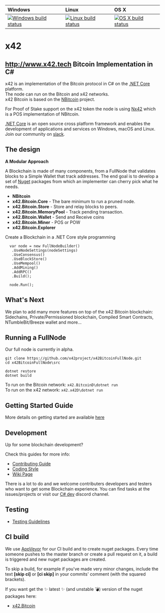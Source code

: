 | Windows | Linux | OS X
| :---- | :------ | :---- |
[![Windows build status][1]][2] | [![Linux build status][3]][4] | [![OS X build status][5]][6] | 

[1]: https://ci.appveyor.com/api/projects/status/p2yp15nc1w0a3r93/branch/master?svg=true
[2]: https://ci.appveyor.com/project/x42/X42-FullNode
[3]: https://travis-ci.org/x42project/X42-FullNode.svg?branch=master
[4]: https://travis-ci.org/x42project/X42-FullNode
[5]: https://travis-ci.org/x42project/X42-FullNode.svg?branch=master
[6]: https://travis-ci.org/x42project/X42-FullNode


x42
===============

http://www.x42.tech
Bitcoin Implementation in C#
----------------------------

x42 is an implementation of the Bitcoin protocol in C# on the [.NET Core](https://dotnet.github.io/) platform.  
The node can run on the Bitcoin and x42 networks.  
x42 Bitcoin is based on the [NBitcoin](https://github.com/MetacoSA/NBitcoin) project.  

For Proof of Stake support on the x42 token the node is using [Nx42](https://github.com/x42project/Nx42) which is a POS implementation of NBitcoin.  

[.NET Core](https://dotnet.github.io/) is an open source cross platform framework and enables the development of applications and services on Windows, macOS and Linux.  
Join our community on [slack](https://x42platform.slack.com).  

The design
----------

**A Modular Approach**

A Blockchain is made of many components, from a FullNode that validates blocks to a Simple Wallet that track addresses.
The end goal is to develop a set of [Nuget](https://en.wikipedia.org/wiki/NuGet) packages from which an implementer can cherry pick what he needs.

* **NBitcoin**
* **x42.Bitcoin.Core**  - The bare minimum to run a pruned node.
* **x42.Bitcoin.Store** - Store and relay blocks to peers.
* **x42.Bitcoin.MemoryPool** - Track pending transaction.
* **x42.Bitcoin.Wallet** - Send and Receive coins
* **x42.Bitcoin.Miner** - POS or POW
* **x42.Bitcoin.Explorer**


Create a Blockchain in a .NET Core style programming
```
  var node = new FullNodeBuilder()
   .UseNodeSettings(nodeSettings)
   .UseConsensus()
   .UseBlockStore()
   .UseMempool()
   .AddMining()
   .AddRPC()
   .Build();

  node.Run();
```

What's Next
----------

We plan to add many more features on top of the x42 Bitcoin blockchain:
Sidechains, Private/Permissioned blockchain, Compiled Smart Contracts, NTumbleBit/Breeze wallet and more...

Running a FullNode
------------------

Our full node is currently in alpha.  

```
git clone https://github.com/x42project/x42BitcoinFullNode.git  
cd x42BitcoinFullNode\src

dotnet restore
dotnet build

```

To run on the Bitcoin network: ``` x42.BitcoinD\dotnet run ```  
To run on the x42 network: ``` x42.x42D\dotnet run ```  

Getting Started Guide
-----------
More details on getting started are available [here](https://github.com/x42project/x42BitcoinFullNode/blob/master/Documentation/getting-started.md)

Development
-----------
Up for some blockchain development?

Check this guides for more info:
* [Contributing Guide](Documentation/contributing.md)
* [Coding Style](Documentation/coding-style.md)
* [Wiki Page](https://x42platform.atlassian.net/wiki/spaces/WIKI/overview)

There is a lot to do and we welcome contributers developers and testers who want to get some Blockchain experience.
You can find tasks at the issues/projects or visit our [C# dev](URL) discord channel.

Testing
-------
* [Testing Guidelines](Documentation/testing-guidelines.md)

CI build
-----------

We use [AppVeyor](https://www.appveyor.com/) for our CI build and to create nuget packages.
Every time someone pushes to the master branch or create a pull request on it, a build is triggered and new nuget packages are created.

To skip a build, for example if you've made very minor changes, include the text **[skip ci]** or **[ci skip]** in your commits' comment (with the squared brackets).

If you want get the :sparkles: latest :sparkles: (and unstable :bomb:) version of the nuget packages here: 
* [x42.Bitcoin](https://ci.appveyor.com/api/projects/x42/x42bitcoinfullnode/artifacts/nuget/x42.Bitcoin.1.0.7-alpha.nupkg?job=Configuration%3A%20Release)


